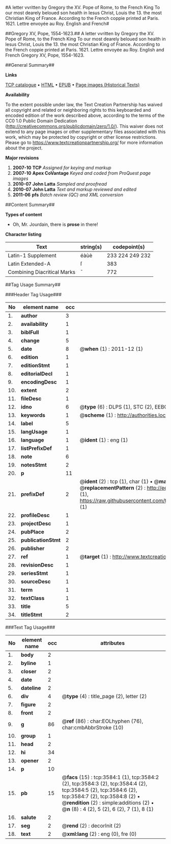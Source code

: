 #A letter vvritten by Gregory the XV. Pope of Rome, to the French King To our most dearely beloued son health in Iesus Christ, Louis the 13. the most Christian King of France. According to the French coppie printed at Paris. 1621. Lettre envoyée au Roy. English and French#

##Gregory XV, Pope, 1554-1623.##
A letter vvritten by Gregory the XV. Pope of Rome, to the French King To our most dearely beloued son health in Iesus Christ, Louis the 13. the most Christian King of France. According to the French coppie printed at Paris. 1621.
Lettre envoyée au Roy. English and French
Gregory XV, Pope, 1554-1623.

##General Summary##

**Links**

[TCP catalogue](http://www.ota.ox.ac.uk/tcp/)  • 
[HTML](http://tei.it.ox.ac.uk/tcp/Texts-HTML/free/A02/A02219.html)  • 
[EPUB](http://tei.it.ox.ac.uk/tcp/Texts-EPUB/free/A02/A02219.epub) • 
[Page images (Historical Texts)](https://historicaltexts.jisc.ac.uk/eebo-99839183e)

**Availability**

To the extent possible under law, the Text Creation Partnership has waived all copyright and related or neighboring rights to this keyboarded and encoded edition of the work described above, according to the terms of the CC0 1.0 Public Domain Dedication (http://creativecommons.org/publicdomain/zero/1.0/). This waiver does not extend to any page images or other supplementary files associated with this work, which may be protected by copyright or other license restrictions. Please go to https://www.textcreationpartnership.org/ for more information about the project.

**Major revisions**

1. __2007-10__ __TCP__ *Assigned for keying and markup*
1. __2007-10__ __Apex CoVantage__ *Keyed and coded from ProQuest page images*
1. __2010-07__ __John Latta__ *Sampled and proofread*
1. __2010-07__ __John Latta__ *Text and markup reviewed and edited*
1. __2011-06__ __pfs__ *Batch review (QC) and XML conversion*

##Content Summary##

**Types of content**

  * Oh, Mr. Jourdain, there is **prose** in there!

**Character listing**


|Text|string(s)|codepoint(s)|
|---|---|---|
|Latin-1 Supplement|éàùè|233 224 249 232|
|Latin Extended-A|ſ|383|
|Combining             Diacritical Marks|̄|772|

##Tag Usage Summary##

###Header Tag Usage###

|No|element name|occ|attributes|
|---|---|---|---|
|1.|__author__|3||
|2.|__availability__|1||
|3.|__biblFull__|1||
|4.|__change__|5||
|5.|__date__|8| @__when__ (1) : 2011-12 (1)|
|6.|__edition__|1||
|7.|__editionStmt__|1||
|8.|__editorialDecl__|1||
|9.|__encodingDesc__|1||
|10.|__extent__|2||
|11.|__fileDesc__|1||
|12.|__idno__|6| @__type__ (6) : DLPS (1), STC (2), EEBO-CITATION (1), PROQUEST (1), VID (1)|
|13.|__keywords__|1| @__scheme__ (1) : http://authorities.loc.gov/ (1)|
|14.|__label__|5||
|15.|__langUsage__|1||
|16.|__language__|1| @__ident__ (1) : eng (1)|
|17.|__listPrefixDef__|1||
|18.|__note__|6||
|19.|__notesStmt__|2||
|20.|__p__|11||
|21.|__prefixDef__|2| @__ident__ (2) : tcp (1), char (1)  •  @__matchPattern__ (2) : ([0-9\-]+):([0-9IVX]+) (1), (.+) (1)  •  @__replacementPattern__ (2) : http://eebo.chadwyck.com/downloadtiff?vid=$1&page=$2 (1), https://raw.githubusercontent.com/textcreationpartnership/Texts/master/tcpchars.xml#$1 (1)|
|22.|__profileDesc__|1||
|23.|__projectDesc__|1||
|24.|__pubPlace__|2||
|25.|__publicationStmt__|2||
|26.|__publisher__|2||
|27.|__ref__|1| @__target__ (1) : http://www.textcreationpartnership.org/docs/. (1)|
|28.|__revisionDesc__|1||
|29.|__seriesStmt__|1||
|30.|__sourceDesc__|1||
|31.|__term__|1||
|32.|__textClass__|1||
|33.|__title__|5||
|34.|__titleStmt__|2||


###Text Tag Usage###

|No|element name|occ|attributes|
|---|---|---|---|
|1.|__body__|2||
|2.|__byline__|1||
|3.|__closer__|2||
|4.|__date__|2||
|5.|__dateline__|2||
|6.|__div__|4| @__type__ (4) : title_page (2), letter (2)|
|7.|__figure__|2||
|8.|__front__|2||
|9.|__g__|86| @__ref__ (86) : char:EOLhyphen (76), char:cmbAbbrStroke (10)|
|10.|__group__|1||
|11.|__head__|2||
|12.|__hi__|34||
|13.|__opener__|2||
|14.|__p__|10||
|15.|__pb__|15| @__facs__ (15) : tcp:3584:1 (1), tcp:3584:2 (2), tcp:3584:3 (2), tcp:3584:4 (2), tcp:3584:5 (2), tcp:3584:6 (2), tcp:3584:7 (2), tcp:3584:8 (2)  •  @__rendition__ (2) : simple:additions (2)  •  @__n__ (8) : 4 (2), 5 (2), 6 (2), 7 (1), 8 (1)|
|16.|__salute__|2||
|17.|__seg__|2| @__rend__ (2) : decorInit (2)|
|18.|__text__|2| @__xml:lang__ (2) : eng (0), fre (0)|
